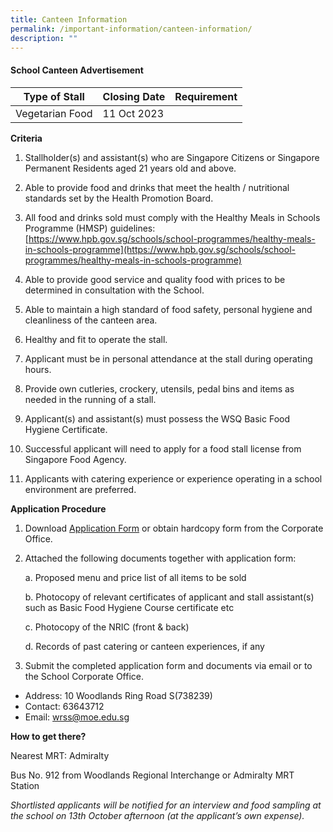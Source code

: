 ```yaml
---
title: Canteen Information
permalink: /important-information/canteen-information/
description: ""
---
```

#### School Canteen Advertisement


| Type of Stall | Closing Date | Requirement |
| -------- | -------- | -------- |
|  Vegetarian Food    | 11 Oct 2023     |   |
 



**Criteria**
1.	Stallholder(s) and assistant(s) who are Singapore Citizens or Singapore Permanent Residents aged 21 years old and above.

2.	Able to provide food and drinks that meet the health / nutritional standards set by the Health Promotion Board.

3.	All food and drinks sold must comply with the Healthy Meals in Schools Programme (HMSP) guidelines: [https://www.hpb.gov.sg/schools/school-programmes/healthy-meals-in-schools-programme](https://www.hpb.gov.sg/schools/school-programmes/healthy-meals-in-schools-programme)


4.	Able to provide good service and quality food with prices to be determined in consultation with the School.

5.	Able to maintain a high standard of food safety, personal hygiene and cleanliness of the canteen area.

6.	Healthy and fit to operate the stall.

7.	Applicant must be in personal attendance at the stall during operating hours.

8.	Provide own cutleries, crockery, utensils, pedal bins and items as needed in the running of a stall.

9.	Applicant(s) and assistant(s) must possess the WSQ Basic Food Hygiene Certificate.

10.	Successful applicant will need to apply for a food stall license from Singapore Food Agency.

11.	Applicants with catering experience or experience operating in a school environment are preferred.

**Application Procedure**

1.	Download [Application Form](https://drive.google.com/file/d/1th-ZQ4wz_VS9lWXslPE3X2i3PAuMlWCE/view?usp=sharing) or obtain hardcopy form from the Corporate Office.

2. Attached the following documents together with application form:

    a.	Proposed menu and price list of all items to be sold

    b.	Photocopy of relevant certificates of applicant and stall assistant(s) such as Basic Food Hygiene Course certificate etc 

    c.	Photocopy of the NRIC (front & back)  

    d.	Records of past catering or canteen experiences, if any

3. Submit the completed application form and documents via email or to the School Corporate Office.
* Address: 10 Woodlands Ring Road S(738239)
* Contact: 63643712
* Email: wrss@moe.edu.sg


**How to get there?**

Nearest MRT: Admiralty

Bus No. 912 from Woodlands Regional Interchange or Admiralty MRT Station


*Shortlisted applicants will be notified for an interview and food sampling at the school on 13th October afternoon (at the applicant’s own expense).*